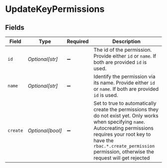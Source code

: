 # UpdateKeyPermissions


## Fields

| Field                                                                                                                                                                                                                                                                        | Type                                                                                                                                                                                                                                                                         | Required                                                                                                                                                                                                                                                                     | Description                                                                                                                                                                                                                                                                  |
| ---------------------------------------------------------------------------------------------------------------------------------------------------------------------------------------------------------------------------------------------------------------------------- | ---------------------------------------------------------------------------------------------------------------------------------------------------------------------------------------------------------------------------------------------------------------------------- | ---------------------------------------------------------------------------------------------------------------------------------------------------------------------------------------------------------------------------------------------------------------------------- | ---------------------------------------------------------------------------------------------------------------------------------------------------------------------------------------------------------------------------------------------------------------------------- |
| `id`                                                                                                                                                                                                                                                                         | *Optional[str]*                                                                                                                                                                                                                                                              | :heavy_minus_sign:                                                                                                                                                                                                                                                           | The id of the permission. Provide either `id` or `name`. If both are provided `id` is used.                                                                                                                                                                                  |
| `name`                                                                                                                                                                                                                                                                       | *Optional[str]*                                                                                                                                                                                                                                                              | :heavy_minus_sign:                                                                                                                                                                                                                                                           | Identify the permission via its name. Provide either `id` or `name`. If both are provided `id` is used.                                                                                                                                                                      |
| `create`                                                                                                                                                                                                                                                                     | *Optional[bool]*                                                                                                                                                                                                                                                             | :heavy_minus_sign:                                                                                                                                                                                                                                                           | Set to true to automatically create the permissions they do not exist yet. Only works when specifying `name`.<br/>                    Autocreating permissions requires your root key to have the `rbac.*.create_permission` permission, otherwise the request will get rejected |